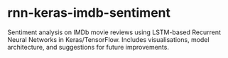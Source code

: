 # rnn-keras-imdb-sentiment
Sentiment analysis on IMDb movie reviews using LSTM-based Recurrent Neural Networks in Keras/TensorFlow. Includes visualisations, model architecture, and suggestions for future improvements.
